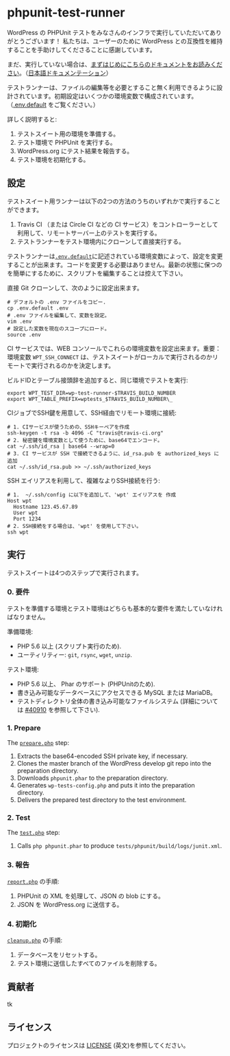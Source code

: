 # phpunit-test-runner

<!--
Thanks for running the WordPress PHPUnit test suite on your infrastructure. We appreciate you helping to ensure WordPress’ compatibility for your users.
-->

WordPress の PHPUnit テストをみなさんのインフラで実行していただいてありがとうございます！ 私たちは、ユーザーのために WordPress との互換性を維持することを手助けしてくださることに感謝しています。

<!--
If you haven't already, [please first read through the "Getting Started" documentation](https://make.wordpress.org/hosting/test-results-getting-started/).
-->

まだ、実行していない場合は、[まずはじめにこちらのドキュメントをお読みください](https://make.wordpress.org/hosting/test-results-getting-started/)。（[日本語ドキュメンテーション](https://github.com/wp-hosting-japan/phpunit-test-runner/blob/master/docs-ja.md)）

<!--
The test suite runner is designed to be used without any file modification. Configuration happens with a series of environment variables (see [.env.default](.env.default) for an annotated overview). Use the [repository wiki](../../wiki) to document implementation details, to avoid README conflicts with the upstream.
-->

テストランナーは、ファイルの編集等を必要とすること無く利用できるように設計されています。初期設定はいくつかの環境変数で構成されています。（[.env.default](.env.default) をご覧ください。）

<!--
At a high level, the test suite runner:
-->

詳しく説明すると:

<!--
1. Prepares the test environment for the test suite.
2. Runs the PHPUnit tests in the test environment.
3. Reports the PHPUnit test results to WordPress.org
4. Cleans up the test suite environment.
-->

1. テストスイート用の環境を準備する。
2. テスト環境で PHPUnit を実行する。
3. WordPress.org にテスト結果を報告する。
4. テスト環境を初期化する。

<!--
## Configuring
-->

## 設定

<!--
The test suite runner can be used in one of two ways:
-->

テストスイート用ランナーは以下の2つの方法のうちのいずれかで実行することができます。

<!--
1. With Travis (or Circle or some other CI service) as the controller that connects to the remote test environment.
2. With the runner cloned to and run directly within the test environment.
-->

1. Travis CI （または Circle CI などの CI サービス）をコントローラーとして利用して、リモートサーバー上のテストを実行する。
2. テストランナーをテスト環境内にクローンして直接実行する。

<!--
The test runner is configured through environment variables, documented in [`.env.default`](.env.default). It shouldn't need any code modifications; in fact, please refrain from editing the scripts entirely, as it will make it easier to stay up to date.
-->

テストランナーは[`.env.default`](.env.default)に記述されている環境変数によって、設定を変更することが出来ます。コードを変更する必要はありません。最新の状態に保つのを簡単にするために、スクリプトを編集することは控えて下さい。

<!--
With a direct Git clone, you can:
-->

直接 Git クローンして、次のように設定出来ます。

<!--
    # Copy the default .env file.
    cp .env.default .env
    # Edit the .env file to define your variables.
    vim .env
    # Load your variables into scope.
    source .env
-->

    # デフォルトの .env ファイルをコピー.
    cp .env.default .env
    # .env ファイルを編集して、変数を設定。
    vim .env
    # 設定した変数を現在のスコープにロード。
    source .env

<!--
In a CI service, you can set these environment variables through the service's web console. Importantly, the `WPT_SSH_CONNECT` environment variable determines whether the test suite is run locally or against a remote environment.
-->

CI サービスでは、WEB コンソールでこれらの環境変数を設定出来ます。重要： 環境変数 `WPT_SSH_CONNECT` は、テストスイートがローカルで実行されるのかリモートで実行されるのかを決定します。

<!--
Concurrently run tests in the same environment by appending build ids to the test directory and table prefix:
-->

ビルドIDとテーブル接頭辞を追加すると、同じ環境でテストを実行:

<!--
    export WPT_TEST_DIR=wp-test-runner-$TRAVIS_BUILD_NUMBER
    export WPT_TABLE_PREFIX=wptests_$TRAVIS_BUILD_NUMBER\_
-->

    export WPT_TEST_DIR=wp-test-runner-$TRAVIS_BUILD_NUMBER
    export WPT_TABLE_PREFIX=wptests_$TRAVIS_BUILD_NUMBER\_

<!--
Connect to a remote environment over SSH by having the CI job provision the SSH key:
-->

CIジョブでSSH鍵を用意して、SSH経由でリモート環境に接続:

<!--
    # 1. Create a SSH key pair for the controller to use
    ssh-keygen -t rsa -b 4096 -C "travis@travis-ci.org"
    # 2. base64 encode the private key for use with the environment variable
    cat ~/.ssh/id_rsa | base64 --wrap=0
    # 3. Append id_rsa.pub to authorized_keys so the CI service can SSH in
    cat ~/.ssh/id_rsa.pub >> ~/.ssh/authorized_keys
-->

    # 1. CIサービスが使うための、SSHキーペアを作成
    ssh-keygen -t rsa -b 4096 -C "travis@travis-ci.org"
    # 2. 秘密鍵を環境変数として使うために、base64でエンコード。
    cat ~/.ssh/id_rsa | base64 --wrap=0
    # 3. CI サービスが SSH で接続できるように、id_rsa.pub を authorized_keys に追加
    cat ~/.ssh/id_rsa.pub >> ~/.ssh/authorized_keys

<!--
Use a more complex SSH connection process by creating a SSH alias:
-->

SSH エイリアスを利用して、複雑なよりSSH接続を行う:

<!--
    # 1. Add the following to ~/.ssh/config to create a 'wpt' alias
    Host wpt
      Hostname 123.45.67.89
      User wpt
      Port 1234
    # 2. Use 'wpt' wherever you might normally use a SSH connection string
    ssh wpt
-->

    # 1.  ~/.ssh/config に以下を追加して、'wpt' エイリアスを 作成
    Host wpt
      Hostname 123.45.67.89
      User wpt
      Port 1234
    # 2. SSH接続をする場合は、'wpt' を使用して下さい。
    ssh wpt


<!--
## Running
-->

## 実行

<!--
The test suite runner is run in four steps.
-->

テストスイートは4つのステップで実行されます。

<!--
### 0. Requirements
-->

### 0. 要件

<!--
Both the prep and test environments must meet some basic requirements.
-->

テストを準備する環境とテスト環境はどちらも基本的な要件を満たしていなければなりません。

<!--
Prep environment:
-->

準備環境:

<!--
* PHP 5.6 or greater (to run scripts).
* Utilities: `git`, `rsync`, `wget`, `unzip`.
-->

* PHP 5.6 以上 (スクリプト実行のため).
* ユーティリティー: `git`, `rsync`, `wget`, `unzip`.

<!--
Test environment:
-->

テスト環境:

<!--
* PHP 5.6 or greater with Phar support enabled (for PHPUnit).
* MySQL or MariaDB with access to a writable database.
* Writable filesystem for the entire test directory (see [#40910](https://core.trac.wordpress.org/ticket/40910) for details on why).
-->

* PHP 5.6 以上、 Phar のサポート (PHPUnitのため).
* 書き込み可能なデータベースにアクセスできる MySQL または MariaDB。
* テストディレクトリ全体の書き込み可能なファイルシステム (詳細については [#40910](https://core.trac.wordpress.org/ticket/40910) を参照して下さい).


### 1. Prepare

The [`prepare.php`](prepare.php) step:

1. Extracts the base64-encoded SSH private key, if necessary.
2. Clones the master branch of the WordPress develop git repo into the preparation directory.
3. Downloads `phpunit.phar` to the preparation directory.
4. Generates `wp-tests-config.php` and puts it into the preparation directory.
5. Delivers the prepared test directory to the test environment.

### 2. Test

The [`test.php`](test.php) step:

1. Calls `php phpunit.phar` to produce `tests/phpunit/build/logs/junit.xml`.

<!--
### 3. Report
-->
### 3. 報告

<!--
The [`report.php`](report.php) step:
-->
[`report.php`](report.php) の手順:

<!--
1. Processes PHPUnit XML log into a JSON blob.
2. Sends the JSON to WordPress.org.
-->
1. PHPUnit の XML を処理して、JSON の blob にする。
2. JSON を WordPress.org に送信する。

<!--
### 4. Cleanup
-->
### 4. 初期化

<!--
The [`cleanup.php`](cleanup.php) step:
-->
[`cleanup.php`](cleanup.php) の手順:

<!--
1. Resets the database.
2. Deletes all files delivered to the test environment.
-->
1. データベースをリセットする。
2. テスト環境に送信したすべてのファイルを削除する。

<!--
## Contributing
-->
## 貢献者

tk

<!--
## License
-->
## ライセンス

<!--
See [LICENSE](LICENSE) for project license.
-->
プロジェクトのライセンスは [LICENSE](LICENSE) (英文)を参照してください。
